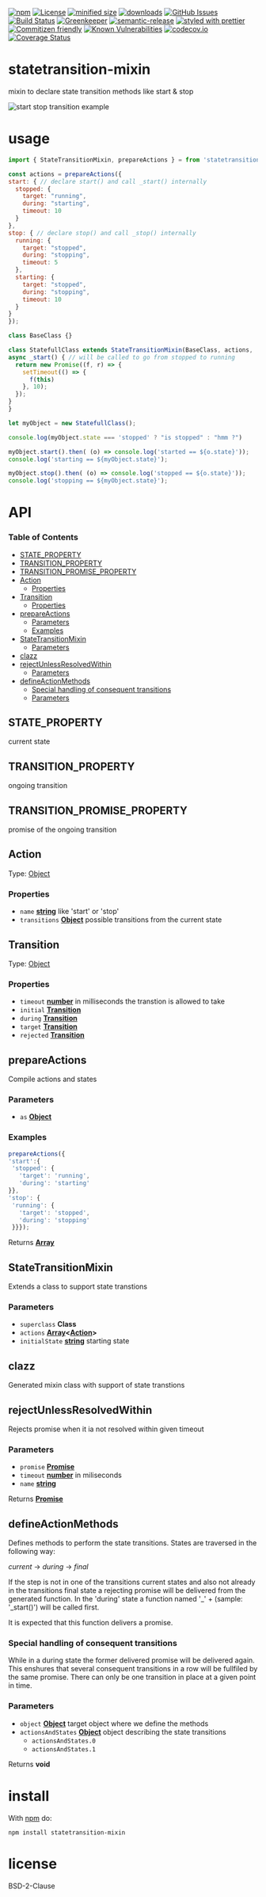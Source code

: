 [![npm](https://img.shields.io/npm/v/statetransition-mixin.svg)](https://www.npmjs.com/package/statetransition-mixin)
[![License](https://img.shields.io/badge/License-BSD%203--Clause-blue.svg)](https://opensource.org/licenses/BSD-3-Clause)
[![minified size](https://badgen.net/bundlephobia/min/statetransition-mixin)](https://bundlephobia.com/result?p=statetransition-mixin)
[![downloads](http://img.shields.io/npm/dm/statetransition-mixin.svg?style=flat-square)](https://npmjs.org/package/statetransition-mixin)
[![GitHub Issues](https://img.shields.io/github/issues/arlac77/statetransition-mixin.svg?style=flat-square)](https://github.com/arlac77/statetransition-mixin/issues)
[![Build Status](https://secure.travis-ci.org/arlac77/statetransition-mixin.png)](http://travis-ci.org/arlac77/statetransition-mixin)
[![Greenkeeper](https://badges.greenkeeper.io/arlac77/statetransition-mixin.svg)](https://greenkeeper.io/)
[![semantic-release](https://img.shields.io/badge/%20%20%F0%9F%93%A6%F0%9F%9A%80-semantic--release-e10079.svg)](https://github.com/arlac77/statetransition-mixin)
[![styled with prettier](https://img.shields.io/badge/styled_with-prettier-ff69b4.svg)](https://github.com/prettier/prettier)
[![Commitizen friendly](https://img.shields.io/badge/commitizen-friendly-brightgreen.svg)](http://commitizen.github.io/cz-cli/)
[![Known Vulnerabilities](https://snyk.io/test/github/arlac77/statetransition-mixin/badge.svg)](https://snyk.io/test/github/arlac77/statetransition-mixin)
[![codecov.io](http://codecov.io/github/arlac77/statetransition-mixin/coverage.svg?branch=master)](http://codecov.io/github/arlac77/statetransition-mixin?branch=master)
[![Coverage Status](https://coveralls.io/repos/arlac77/statetransition-mixin/badge.svg)](https://coveralls.io/r/arlac77/statetransition-mixin)

# statetransition-mixin

mixin to declare state transition methods like start & stop

![start stop transition example](doc/start-stop.png)

# usage

<!-- skip-example -->

```js
import { StateTransitionMixin, prepareActions } = from 'statetransition-mixin';

const actions = prepareActions({
start: { // declare start() and call _start() internally
  stopped: {
    target: "running",
    during: "starting",
    timeout: 10
  }
},
stop: { // declare stop() and call _stop() internally
  running: {
    target: "stopped",
    during: "stopping",
    timeout: 5
  },
  starting: {
    target: "stopped",
    during: "stopping",
    timeout: 10
  }
}
});

class BaseClass {}

class StatefullClass extends StateTransitionMixin(BaseClass, actions, 'stopped') {
async _start() { // will be called to go from stopped to running
  return new Promise((f, r) => {
    setTimeout(() => {
      f(this)
    }, 10);
  });
}
}

let myObject = new StatefullClass();

console.log(myObject.state === 'stopped' ? "is stopped" : "hmm ?")

myObject.start().then( (o) => console.log('started == ${o.state}'));
console.log('starting == ${myObject.state}');

myObject.stop().then( (o) => console.log('stopped == ${o.state}'));
console.log('stopping == ${myObject.state}');
```

# API

<!-- Generated by documentation.js. Update this documentation by updating the source code. -->

### Table of Contents

-   [STATE_PROPERTY](#state_property)
-   [TRANSITION_PROPERTY](#transition_property)
-   [TRANSITION_PROMISE_PROPERTY](#transition_promise_property)
-   [Action](#action)
    -   [Properties](#properties)
-   [Transition](#transition)
    -   [Properties](#properties-1)
-   [prepareActions](#prepareactions)
    -   [Parameters](#parameters)
    -   [Examples](#examples)
-   [StateTransitionMixin](#statetransitionmixin)
    -   [Parameters](#parameters-1)
-   [clazz](#clazz)
-   [rejectUnlessResolvedWithin](#rejectunlessresolvedwithin)
    -   [Parameters](#parameters-2)
-   [defineActionMethods](#defineactionmethods)
    -   [Special handling of consequent transitions](#special-handling-of-consequent-transitions)
    -   [Parameters](#parameters-3)

## STATE_PROPERTY

current state

## TRANSITION_PROPERTY

ongoing transition

## TRANSITION_PROMISE_PROPERTY

promise of the ongoing transition

## Action

Type: [Object](https://developer.mozilla.org/docs/Web/JavaScript/Reference/Global_Objects/Object)

### Properties

-   `name` **[string](https://developer.mozilla.org/docs/Web/JavaScript/Reference/Global_Objects/String)** like 'start' or 'stop'
-   `transitions` **[Object](https://developer.mozilla.org/docs/Web/JavaScript/Reference/Global_Objects/Object)** possible transitions from the current state

## Transition

Type: [Object](https://developer.mozilla.org/docs/Web/JavaScript/Reference/Global_Objects/Object)

### Properties

-   `timeout` **[number](https://developer.mozilla.org/docs/Web/JavaScript/Reference/Global_Objects/Number)** in milliseconds the transtion is allowed to take
-   `initial` **[Transition](#transition)** 
-   `during` **[Transition](#transition)** 
-   `target` **[Transition](#transition)** 
-   `rejected` **[Transition](#transition)** 

## prepareActions

<!-- skip-example -->

Compile actions and states

### Parameters

-   `as` **[Object](https://developer.mozilla.org/docs/Web/JavaScript/Reference/Global_Objects/Object)** 

### Examples

```javascript
prepareActions({
'start':{
 'stopped': {
   'target': 'running',
   'during': 'starting'
}},
'stop': {
 'running': {
   'target': 'stopped',
   'during': 'stopping'
 }}});
```

Returns **[Array](https://developer.mozilla.org/docs/Web/JavaScript/Reference/Global_Objects/Array)** 

## StateTransitionMixin

Extends a class to support state transtions

### Parameters

-   `superclass` **Class** 
-   `actions` **[Array](https://developer.mozilla.org/docs/Web/JavaScript/Reference/Global_Objects/Array)&lt;[Action](#action)>** 
-   `initialState` **[string](https://developer.mozilla.org/docs/Web/JavaScript/Reference/Global_Objects/String)** starting state

## clazz

Generated mixin class with support of state transtions

## rejectUnlessResolvedWithin

Rejects promise when it ia not resolved within given timeout

### Parameters

-   `promise` **[Promise](https://developer.mozilla.org/docs/Web/JavaScript/Reference/Global_Objects/Promise)** 
-   `timeout` **[number](https://developer.mozilla.org/docs/Web/JavaScript/Reference/Global_Objects/Number)** in miliseconds
-   `name` **[string](https://developer.mozilla.org/docs/Web/JavaScript/Reference/Global_Objects/String)** 

Returns **[Promise](https://developer.mozilla.org/docs/Web/JavaScript/Reference/Global_Objects/Promise)** 

## defineActionMethods

Defines methods to perform the state transitions.
States are traversed in the following way:

 _current_ -> _during_ -> _final_

If the step is not in one of the transitions current
states and also not already in the transitions final
state a rejecting promise will be delivered from the
generated function. In the 'during' state a function
named '\_' + <transitions name> (sample: '\_start()')
will be called first.

It is expected that this function delivers a promise.

### Special handling of consequent transitions

While in a during state the former delivered promise will be
delivered again. This enshures that several consequent
transitions in a row will be fullfiled by the same promise.
There can only be one transition in place at a given point in time.

### Parameters

-   `object` **[Object](https://developer.mozilla.org/docs/Web/JavaScript/Reference/Global_Objects/Object)** target object where we define the methods
-   `actionsAndStates` **[Object](https://developer.mozilla.org/docs/Web/JavaScript/Reference/Global_Objects/Object)** object describing the state transitions
    -   `actionsAndStates.0`  
    -   `actionsAndStates.1`  

Returns **void** 

# install

With [npm](http://npmjs.org) do:

    npm install statetransition-mixin

# license

BSD-2-Clause
